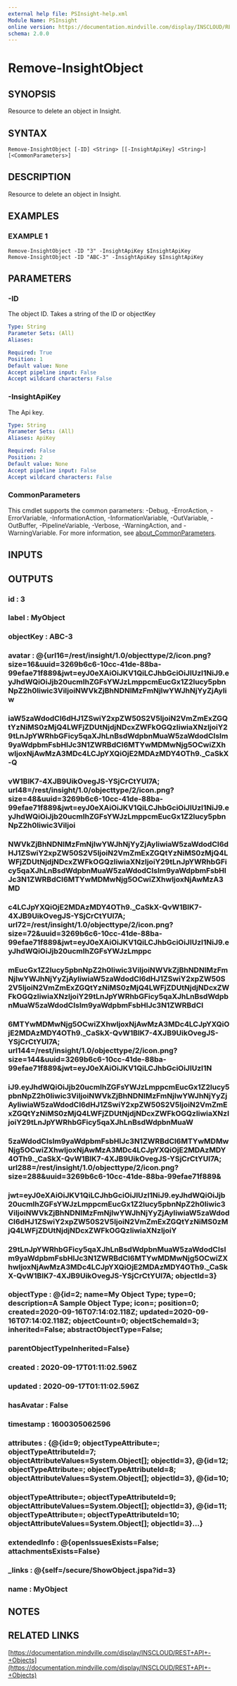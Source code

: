 ```yaml
---
external help file: PSInsight-help.xml
Module Name: PSInsight
online version: https://documentation.mindville.com/display/INSCLOUD/REST+API+-+Objects
schema: 2.0.0
---
```


# Remove-InsightObject

## SYNOPSIS
Resource to delete an object in Insight.

## SYNTAX

```
Remove-InsightObject [-ID] <String> [[-InsightApiKey] <String>] [<CommonParameters>]
```

## DESCRIPTION
Resource to delete an object in Insight.

## EXAMPLES

### EXAMPLE 1
```
Remove-InsightObject -ID "3" -InsightApiKey $InsightApiKey
Remove-InsightObject -ID "ABC-3" -InsightApiKey $InsightApiKey
```

## PARAMETERS

### -ID
The object ID.
Takes a string of the ID or objectKey

```yaml
Type: String
Parameter Sets: (All)
Aliases:

Required: True
Position: 1
Default value: None
Accept pipeline input: False
Accept wildcard characters: False
```

### -InsightApiKey
The Api key.

```yaml
Type: String
Parameter Sets: (All)
Aliases: ApiKey

Required: False
Position: 2
Default value: None
Accept pipeline input: False
Accept wildcard characters: False
```

### CommonParameters
This cmdlet supports the common parameters: -Debug, -ErrorAction, -ErrorVariable, -InformationAction, -InformationVariable, -OutVariable, -OutBuffer, -PipelineVariable, -Verbose, -WarningAction, and -WarningVariable. For more information, see [about_CommonParameters](http://go.microsoft.com/fwlink/?LinkID=113216).

## INPUTS

## OUTPUTS

### id           : 3
### label        : MyObject
### objectKey    : ABC-3
### avatar       : @{url16=/rest/insight/1.0/objecttype/2/icon.png?size=16&uuid=3269b6c6-10cc-41de-88ba-99efae71f889&jwt=eyJ0eXAiOiJKV1QiLCJhbGciOiJIUzI1NiJ9.eyJhdWQiOiJjb20ucmlhZGFsYWJzLmppcmEucGx1Z2lucy5pbnNpZ2h0Iiwic3ViIjoiNWVkZjBhNDNlMzFmNjIwYWJhNjYyZjAyIiw
### iaW5zaWdodCI6dHJ1ZSwiY2xpZW50S2V5IjoiN2VmZmExZGQtYzNiMS0zMjQ4LWFjZDUtNjdjNDcxZWFkOGQzIiwiaXNzIjoiY29tLnJpYWRhbGFicy5qaXJhLnBsdWdpbnMuaW5zaWdodCIsIm9yaWdpbmFsbHlJc3N1ZWRBdCI6MTYwMDMwNjg5OCwiZXhwIjoxNjAwMzA3MDc4LCJpYXQiOjE2MDAzMDY4OTh9._CaSkX-Q
### vW1BlK7-4XJB9UikOvegJS-YSjCrCtYUl7A; url48=/rest/insight/1.0/objecttype/2/icon.png?size=48&uuid=3269b6c6-10cc-41de-88ba-99efae71f889&jwt=eyJ0eXAiOiJKV1QiLCJhbGciOiJIUzI1NiJ9.eyJhdWQiOiJjb20ucmlhZGFsYWJzLmppcmEucGx1Z2lucy5pbnNpZ2h0Iiwic3ViIjoi
### NWVkZjBhNDNlMzFmNjIwYWJhNjYyZjAyIiwiaW5zaWdodCI6dHJ1ZSwiY2xpZW50S2V5IjoiN2VmZmExZGQtYzNiMS0zMjQ4LWFjZDUtNjdjNDcxZWFkOGQzIiwiaXNzIjoiY29tLnJpYWRhbGFicy5qaXJhLnBsdWdpbnMuaW5zaWdodCIsIm9yaWdpbmFsbHlJc3N1ZWRBdCI6MTYwMDMwNjg5OCwiZXhwIjoxNjAwMzA3MD
### c4LCJpYXQiOjE2MDAzMDY4OTh9._CaSkX-QvW1BlK7-4XJB9UikOvegJS-YSjCrCtYUl7A; url72=/rest/insight/1.0/objecttype/2/icon.png?size=72&uuid=3269b6c6-10cc-41de-88ba-99efae71f889&jwt=eyJ0eXAiOiJKV1QiLCJhbGciOiJIUzI1NiJ9.eyJhdWQiOiJjb20ucmlhZGFsYWJzLmppc
### mEucGx1Z2lucy5pbnNpZ2h0Iiwic3ViIjoiNWVkZjBhNDNlMzFmNjIwYWJhNjYyZjAyIiwiaW5zaWdodCI6dHJ1ZSwiY2xpZW50S2V5IjoiN2VmZmExZGQtYzNiMS0zMjQ4LWFjZDUtNjdjNDcxZWFkOGQzIiwiaXNzIjoiY29tLnJpYWRhbGFicy5qaXJhLnBsdWdpbnMuaW5zaWdodCIsIm9yaWdpbmFsbHlJc3N1ZWRBdCI
### 6MTYwMDMwNjg5OCwiZXhwIjoxNjAwMzA3MDc4LCJpYXQiOjE2MDAzMDY4OTh9._CaSkX-QvW1BlK7-4XJB9UikOvegJS-YSjCrCtYUl7A; url144=/rest/insight/1.0/objecttype/2/icon.png?size=144&uuid=3269b6c6-10cc-41de-88ba-99efae71f889&jwt=eyJ0eXAiOiJKV1QiLCJhbGciOiJIUzI1N
### iJ9.eyJhdWQiOiJjb20ucmlhZGFsYWJzLmppcmEucGx1Z2lucy5pbnNpZ2h0Iiwic3ViIjoiNWVkZjBhNDNlMzFmNjIwYWJhNjYyZjAyIiwiaW5zaWdodCI6dHJ1ZSwiY2xpZW50S2V5IjoiN2VmZmExZGQtYzNiMS0zMjQ4LWFjZDUtNjdjNDcxZWFkOGQzIiwiaXNzIjoiY29tLnJpYWRhbGFicy5qaXJhLnBsdWdpbnMuaW
### 5zaWdodCIsIm9yaWdpbmFsbHlJc3N1ZWRBdCI6MTYwMDMwNjg5OCwiZXhwIjoxNjAwMzA3MDc4LCJpYXQiOjE2MDAzMDY4OTh9._CaSkX-QvW1BlK7-4XJB9UikOvegJS-YSjCrCtYUl7A; url288=/rest/insight/1.0/objecttype/2/icon.png?size=288&uuid=3269b6c6-10cc-41de-88ba-99efae71f889&
### jwt=eyJ0eXAiOiJKV1QiLCJhbGciOiJIUzI1NiJ9.eyJhdWQiOiJjb20ucmlhZGFsYWJzLmppcmEucGx1Z2lucy5pbnNpZ2h0Iiwic3ViIjoiNWVkZjBhNDNlMzFmNjIwYWJhNjYyZjAyIiwiaW5zaWdodCI6dHJ1ZSwiY2xpZW50S2V5IjoiN2VmZmExZGQtYzNiMS0zMjQ4LWFjZDUtNjdjNDcxZWFkOGQzIiwiaXNzIjoiY
### 29tLnJpYWRhbGFicy5qaXJhLnBsdWdpbnMuaW5zaWdodCIsIm9yaWdpbmFsbHlJc3N1ZWRBdCI6MTYwMDMwNjg5OCwiZXhwIjoxNjAwMzA3MDc4LCJpYXQiOjE2MDAzMDY4OTh9._CaSkX-QvW1BlK7-4XJB9UikOvegJS-YSjCrCtYUl7A; objectId=3}
### objectType   : @{id=2; name=My Object Type; type=0; description=A Sample Object Type; icon=; position=0; created=2020-09-16T07:14:02.118Z; updated=2020-09-16T07:14:02.118Z; objectCount=0; objectSchemaId=3; inherited=False; abstractObjectType=False;
### parentObjectTypeInherited=False}
### created      : 2020-09-17T01:11:02.596Z
### updated      : 2020-09-17T01:11:02.596Z
### hasAvatar    : False
### timestamp    : 1600305062596
### attributes   : {@{id=9; objectTypeAttribute=; objectTypeAttributeId=7; objectAttributeValues=System.Object[]; objectId=3}, @{id=12; objectTypeAttribute=; objectTypeAttributeId=8; objectAttributeValues=System.Object[]; objectId=3}, @{id=10;
### objectTypeAttribute=; objectTypeAttributeId=9; objectAttributeValues=System.Object[]; objectId=3}, @{id=11; objectTypeAttribute=; objectTypeAttributeId=10; objectAttributeValues=System.Object[]; objectId=3}...}
### extendedInfo : @{openIssuesExists=False; attachmentsExists=False}
### _links       : @{self=/secure/ShowObject.jspa?id=3}
### name         : MyObject
## NOTES

## RELATED LINKS

[https://documentation.mindville.com/display/INSCLOUD/REST+API+-+Objects](https://documentation.mindville.com/display/INSCLOUD/REST+API+-+Objects)

